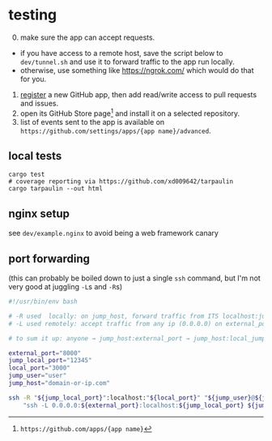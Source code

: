 # testing

0. make sure the app can accept requests.
  - if you have access to a remote host, save the script below to `dev/tunnel.sh` and use it to forward traffic to the app run locally.
  - otherwise, use something like https://ngrok.com/ which would do that for you.
1. [register](https://github.com/settings/apps/new) a new GitHub app, then add read/write access to pull requests and issues.
2. open its GitHub Store page[^1] and install it on a selected repository.
3. list of events sent to the app is available on `https://github.com/settings/apps/{app name}/advanced`.

## local tests

```shell
cargo test
# coverage reporting via https://github.com/xd009642/tarpaulin
cargo tarpaulin --out html
```

## nginx setup

see `dev/example.nginx` to avoid being a web framework canary

## port forwarding

(this can probably be boiled down to just a single `ssh` command, but I'm not very good at juggling `-L`s and `-R`s)

```sh
#!/usr/bin/env bash

# -R used  locally: on jump_host, forward traffic from ITS localhost:jump_local_port to YOUR localhost:local_port
# -L used remotely: accept traffic from any ip (0.0.0.0) on external_port and forward it to localhost:local_jump_port

# to sum it up: anyone → jump_host:external_port → jump_host:local_jump_port → localhost:local_port → local web server

external_port="8000"
jump_local_port="12345"
local_port="3000"
jump_user="user"
jump_host="domain-or-ip.com"

ssh -R "${jump_local_port}":localhost:"${local_port}" "${jump_user}@${jump_host}" -A \
    "ssh -L 0.0.0.0:${external_port}:localhost:${jump_local_port} ${jump_user}@localhost >/dev/null"
```

[^1]: `https://github.com/apps/{app name}`
